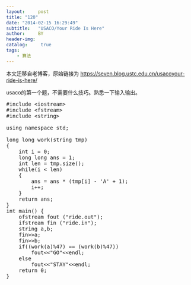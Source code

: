 ```yaml
---
layout:     post
title: "120"
date: "2014-02-15 16:29:49"
subtitle:   "USACO/Your Ride Is Here"
author:     BY
header-img:
catalog: 	 true
tags:
    - 算法
---
```


本文迁移自老博客，原始链接为 <https://seven.blog.ustc.edu.cn/usacoyour-ride-is-here/>

usaco的第一个题，不需要什么技巧。熟悉一下输入输出。
<pre class = "brush:[cpp]">
#include &lt;iostream&gt;
#include &lt;fstream&gt;
#include &lt;string&gt;

using namespace std;

long long work(string tmp)
{
    int i = 0;
    long long ans = 1;
    int len = tmp.size();
    while(i < len)
    {
        ans = ans * (tmp[i] - 'A' + 1);
        i++;
    }
    return ans;
}
int main() {
    ofstream fout ("ride.out");
    ifstream fin ("ride.in");
    string a,b;
    fin&gt;&gt;a;
    fin&gt;&gt;b;
    if((work(a)%47) == (work(b)%47))
        fout&lt;&lt;"GO"&lt;&lt;endl;
    else
        fout&lt;&lt;"STAY"&lt;&lt;endl;
    return 0;
}
</pre>

